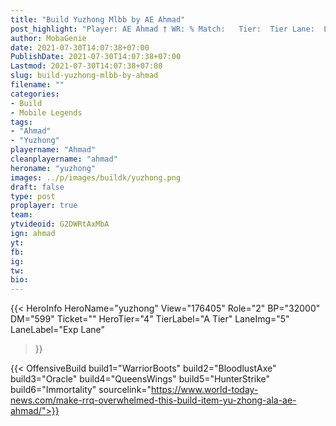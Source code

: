 ```yaml
---
title: "Build Yuzhong Mlbb by AE Ahmad"
post_highlight: "Player: AE Ahmad † WR: % Match:   Tier:  Tier Lane:  Lane"
author: MobaGenie
date: 2021-07-30T14:07:38+07:00
PublishDate: 2021-07-30T14:07:38+07:00
Lastmod: 2021-07-30T14:07:38+07:00
slug: build-yuzhong-mlbb-by-ahmad
filename: ""
categories: 
- Build 
- Mobile Legends
tags: 
- "Ahmad"
- "Yuzhong"
playername: "Ahmad"
cleanplayername: "ahmad"
heroname: "yuzhong"
images: ../p/images/buildk/yuzhong.png
draft: false
type: post
proplayer: true
team: 
ytvideoid: G2DWRtAxMbA
ign: ahmad
yt: 
fb: 
ig: 
tw: 
bio: 
---
```


{{< HeroInfo 
HeroName="yuzhong" 
View="176405" 
Role="2" 
BP="32000" 
DM="599" 
Ticket="" 
HeroTier="4" 
TierLabel="A Tier" 
LaneImg="5" 
LaneLabel="Exp Lane" 
>}}
 
{{< OffensiveBuild build1="WarriorBoots"  build2="BloodlustAxe" build3="Oracle" build4="QueensWings" build5="HunterStrike" build6="Immortality" sourcelink="https://www.world-today-news.com/make-rrq-overwhelmed-this-build-item-yu-zhong-ala-ae-ahmad/">}} 

